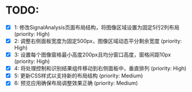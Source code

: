 # TODO:

- [x] 1: 修改SignalAnalysis页面布局结构，将图像区域设置为固定5行2列布局 (priority: High)
- [x] 2: 调整右侧面板宽度为固定500px，图像区域动态平分剩余宽度 (priority: High)
- [x] 3: 设置每个图像窗格最小高度200px且均分窗口高度，窗格间距10px (priority: High)
- [x] 4: 将处理控制和识别结果组件移动到右侧面板中，垂直排列 (priority: High)
- [x] 5: 更新CSS样式以支持新的布局结构 (priority: Medium)
- [x] 6: 预览应用确保布局调整效果正确 (priority: Medium)
